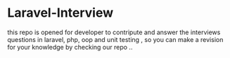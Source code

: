 # Laravel-Interview
this repo is opened for developer to contripute and answer the interviews questions in laravel, php, oop and unit testing , so you can make a revision for your knowledge by checking our repo ..

